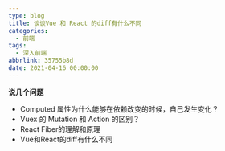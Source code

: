 ```yaml
---
type: blog
title: 谈谈Vue 和 React 的diff有什么不同
categories:
  - 前端
tags:
  - 深入前端
abbrlink: 35755b8d
date: 2021-04-16 00:00:00
---
```


**说几个问题**

- Computed 属性为什么能够在依赖改变的时候，自己发生变化？
- Vuex 的 Mutation 和 Action 的区别？
- React Fiber的理解和原理
- Vue和React的diff有什么不同

